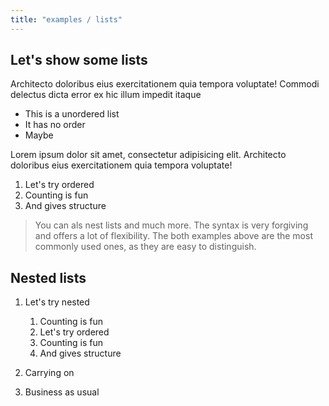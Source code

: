 ```yaml
---
title: "examples / lists"
---
```


## Let's show some lists

Architecto doloribus eius exercitationem quia tempora voluptate! Commodi delectus dicta error ex hic illum impedit itaque

- This is a unordered list
- It has no order
- Maybe

Lorem ipsum dolor sit amet, consectetur adipisicing elit. Architecto doloribus eius exercitationem quia tempora voluptate! 

1. Let's try ordered
2. Counting is fun
3. And gives structure

> You can als nest lists and much more. The syntax is very forgiving and offers a lot of flexibility.
> The both examples above are the most commonly used ones, as they are easy to distinguish.

## Nested lists

1. Let's try nested
   1. Counting is fun
   2. Let's try ordered
   3. Counting is fun
   4. And gives structure
   
2. Carrying on
3. Business as usual
